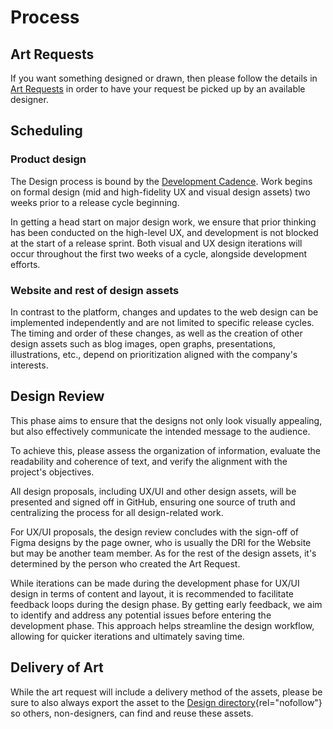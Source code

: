 # Process

## Art Requests

If you want something designed or drawn, then please follow the details in
[Art Requests](./art-requests.md) in order to have your request be picked up by an available designer.

## Scheduling

### Product design

The Design process is bound by the [Development Cadence](../development/releases/planning#cadence).
Work begins on formal design (mid and high-fidelity UX and visual design assets)
two weeks prior to a release cycle beginning.

In getting a head start on major design work, we ensure that prior thinking has
been conducted on the high-level UX, and development is not blocked at the start
of a release sprint. Both visual and UX design iterations will occur throughout the
first two weeks of a cycle, alongside development efforts.

### Website and rest of design assets

In contrast to the platform, changes and updates to the web design can be implemented independently and are not limited to specific release cycles. The timing and order of these changes, as well as the creation of other design assets such as blog images, open graphs, presentations, illustrations, etc., depend on prioritization aligned with the company's interests.

## Design Review

This phase aims to ensure that the designs not only look visually appealing, but also effectively communicate the intended message to the audience.

To achieve this, please assess the organization of information, evaluate the readability and coherence of text, and verify the alignment with the project's objectives.

All design proposals, including UX/UI and other design assets, will be presented and signed off in GitHub, ensuring one source of truth and centralizing the process for all design-related work.

For UX/UI proposals, the design review concludes with the sign-off of Figma designs by the page owner, who is usually the DRI for the Website but may be another team member. As for the rest of the design assets, it's determined by the person who created the Art Request.

While iterations can be made during the development phase for UX/UI design in terms of content and layout, it is recommended to facilitate feedback loops during the design phase. By getting early feedback, we aim to identify and address any potential issues before entering the development phase. This approach helps streamline the design workflow, allowing for quicker iterations and ultimately saving time.

## Delivery of Art

While the art request will include a delivery method of the assets, please be
sure to also always export the asset to the [Design directory](https://drive.google.com/drive/folders/1PiuFwW3H8XuydolepmfQQ4BjcdNekVQg){rel="nofollow"}
so others, non-designers, can find and reuse these assets.

